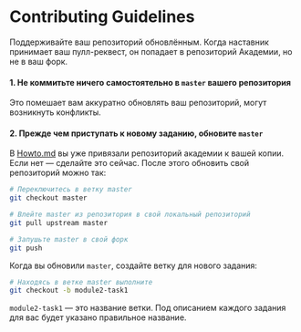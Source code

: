 # Contributing Guidelines

Поддерживайте ваш репозиторий обновлённым. Когда наставник принимает ваш пулл-реквест, он попадает в репозиторий Академии, но не в ваш форк.

#### 1. Не коммитьте ничего самостоятельно в `master` вашего репозитория

Это помешает вам аккуратно обновлять ваш репозиторий, могут возникнуть конфликты.

#### 2. Прежде чем приступать к новому заданию, обновите `master`

В [Howto.md](Howto.md#4-Свяжите-проект-с-репозиторием-Академии) вы уже привязали репозиторий академии к вашей копии. Если нет — сделайте это сейчас. После этого обновить свой репозиторий можно так:

```bash
# Переключитесь в ветку master
git checkout master

# Влейте master из репозитория в свой локальный репозиторий
git pull upstream master

# Запушьте master в свой форк
git push
```

Когда вы обновили `master`, создайте ветку для нового задания:

```bash
# Находясь в ветке master выполните
git checkout -b module2-task1
```

`module2-task1` — это название ветки. Под описанием каждого задания для вас будет указано правильное название.
